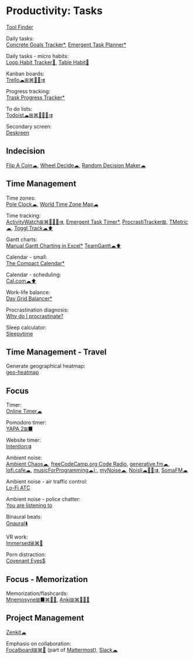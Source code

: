 # Productivity: Tasks

[Tool Finder](https://toolfinder.co/)

Daily tasks:  
[Concrete Goals Tracker*](https://davidseah.com/node/the-concrete-goals-tracker/),
[Emergent Task Planner*](https://davidseah.com/node/the-emergent-task-planner/)

Daily tasks - micro habits:  
[Loop Habit Tracker🤖](https://github.com/iSoron/uhabits),
[Table Habit🤖](https://github.com/FriesI23/mhabit)

Kanban boards:  
[Trello☁⊞⌘🍎🤖⇉](https://trello.com/)

Progress tracking:  
[Trask Progress Tracker*](https://davidseah.com/node/the-task-progress-tracker/)

To do lists:  
[Todoist☁⊞⌘🐧🍎🤖⇉](https://todoist.com/)

Secondary screen:  
[Deskreen](https://deskreen.com/)

## Indecision

[Flip A Coin☁](https://commentpicker.com/flip-a-coin.php),
[Wheel Decide☁](https://commentpicker.com/wheel-decide.php),
[Random Decision Maker☁](https://commentpicker.com/decision-maker.php)

## Time Management

Time zones:  
[Pole Clock☁](https://poleclock.com/),
[World Time Zone Map☁](https://24timezones.com/timezone-map)

Time tracking:  
[ActivityWatch⊞⌘🐧🍎🤖⇉](https://activitywatch.net/),
[Emergent Task Timer*](https://davidseah.com/node/the-emergent-task-timer/),
[ProcrastiTracker⊞](http://strlen.com/procrastitracker/),
[TMetric☁](https://tmetric.com/),
[Toggl Track☁⬆️](https://toggl.com/track/)

Gantt charts:  
[Manual Gantt Charting in Excel*](https://davidseah.com/node/manual-gantt-charting-in-excel/)
[TeamGantt☁⬆️](https://www.teamgantt.com/)

Calendar - small:  
[The Compact Calendar*](https://davidseah.com/node/compact-calendar/)

Calendar - scheduling:  
[Cal.com☁⬆️](https://cal.com/)

Work-life balance:  
[Day Grid Balancer*](https://davidseah.com/node/the-day-grid-balancer/)

Procrastination diagnosis:  
[Why do I procrastinate?](https://whydoiprocrastinate.com/)

Sleep calculator:  
[Sleepytime](https://sleepopolis.com/calculators/sleep/)

## Time Management - Travel

Generate geographical heatmap:  
[geo-heatmap](https://github.com/luka1199/geo-heatmap)

## Focus

Timer:  
[Online Timer☁](http://www.timer-tab.com/)

Pomodoro timer:  
[YAPA 2⊞■](https://github.com/YetAnotherPomodoroApp/YAPA-2)

Website timer:  
[Intention⇉](https://addons.mozilla.org/en-US/firefox/addon/intention/)

Ambient noise:  
[Ambient Chaos☁](https://neal.fun/ambient-chaos/),
[freeCodeCamp.org Code Radio](https://coderadio.freecodecamp.org/),
[generative.fm☁](https://generative.fm/),
[lofi.cafe☁](https://lofi.cafe/),
[musicForProgramming☁);](https://www.musicforprogramming.net/),
[myNoise☁](https://mynoise.net/),
[Noisli☁🍎🤖⇉](https://www.noisli.com/),
[SomaFM☁](https://somafm.com/)

Ambient noise - air traffic control:  
[Lo-Fi ATC](https://www.lofiatc.com/)

Ambient noise - police chatter:  
[You are listening to](http://youarelistening.to/)

Binaural beats:  
[Gnaural⬇️](https://sourceforge.net/projects/gnaural/)

VR work:  
[Immersed⊞⌘🐧](https://immersed.com/)

Porn distraction:  
[Covenant Eyes$](https://www.covenanteyes.com/)

## Focus - Memorization

Memorization/flashcards:  
[Mnemosyne⊞■⌘🐧🤖](https://mnemosyne-proj.org/),
[Anki⊞⌘🐧🍎🤖](https://apps.ankiweb.net/)

## Project Management

[Zenkit☁](https://zenkit.com)

Emphasis on collaboration:  
[Focalboard⊞⌘🐧](https://www.focalboard.com/) (part of [Mattermost](https://mattermost.com/)),
[Slack☁](https://slack.com/)

